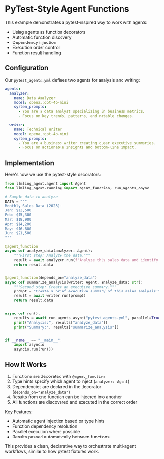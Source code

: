 # PyTest-Style Agent Functions

This example demonstrates a pytest-inspired way to work with agents:

- Using agents as function decorators
- Automatic function discovery
- Dependency injection
- Execution order control
- Function result handling

## Configuration

Our `pytest_agents.yml` defines two agents for analysis and writing:

```yaml
agents:
  analyzer:
    name: Data Analyzer
    model: openai:gpt-4o-mini
    system_prompts:
      - You are a data analyst specializing in business metrics.
      - Focus on key trends, patterns, and notable changes.

  writer:
    name: Technical Writer
    model: openai:gpt-4o-mini
    system_prompts:
      - You are a business writer creating clear executive summaries.
      - Focus on actionable insights and bottom-line impact.
```

## Implementation

Here's how we use the pytest-style decorators:

```python
from llmling_agent.agent import Agent
from llmling_agent.running import agent_function, run_agents_async

# Sample data to analyze
DATA = """
Monthly Sales Data (2023):
Jan: $12,500
Feb: $15,300
Mar: $18,900
Apr: $14,200
May: $16,800
Jun: $21,500
"""

@agent_function
async def analyze_data(analyzer: Agent):
    """First step: Analyze the data."""
    result = await analyzer.run(f"Analyze this sales data and identify trends:\n{DATA}")
    return result.data


@agent_function(depends_on="analyze_data")
async def summarize_analysis(writer: Agent, analyze_data: str):
    """Second step: Create an executive summary."""
    prompt = "Create a brief executive summary of this sales analysis:\n{analyze_data}"
    result = await writer.run(prompt)
    return result.data


async def run():
    results = await run_agents_async("pytest_agents.yml", parallel=True)
    print("Analysis:", results["analyze_data"])
    print("Summary:", results["summarize_analysis"])


if __name__ == "__main__":
    import asyncio
    asyncio.run(run())
```

## How It Works

1. Functions are decorated with `@agent_function`
2. Type hints specify which agent to inject (`analyzer: Agent`)
3. Dependencies are declared in the decorator (`depends_on="analyze_data"`)
4. Results from one function can be injected into another
5. All functions are discovered and executed in the correct order

Key Features:

- Automatic agent injection based on type hints
- Function dependency resolution
- Parallel execution where possible
- Results passed automatically between functions

This provides a clean, declarative way to orchestrate multi-agent workflows, similar to how pytest fixtures work.
